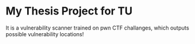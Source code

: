 # My Thesis Project for TU

It is a vulnerability scanner trained on pwn CTF challanges, which outputs possible vulnerability locations!
